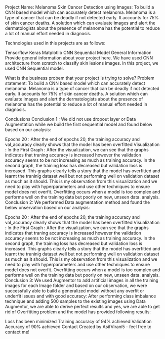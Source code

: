 Project Name: Melanoma Skin Cancer Detection using Images: To build a CNN based model which can accurately detect melanoma. Melanoma is a type of cancer that can be deadly if not detected early. It accounts for 75% of skin cancer deaths. A solution which can evaluate images and alert the dermatologists about the presence of melanoma has the potential to reduce a lot of manual effort needed in diagnosis.

Technologies used in this projects are as follows:

Tensorflow
Keras
Matplotlib
CNN Sequential Model
General Information Provide general information about your project here. We have used CNN architecture from scratch to classify skin lesions images. In this project, we used CNN Sequential model.

What is the business probem that your project is trying to solve? Problem statement: To build a CNN based model which can accurately detect melanoma. Melanoma is a type of cancer that can be deadly if not detected early. It accounts for 75% of skin cancer deaths. A solution which can evaluate images and alert the dermatologists about the presence of melanoma has the potential to reduce a lot of manual effort needed in diagnosis.

Conclusions Conclusion 1 : We did not use dropout layer or Data Augmentation while we build the first sequential model and found below based on our analysis:

Epochs 20 : After the end of epochs 20, the training accuracy and val_accuracy clearly shows that the model has been overfitted
Visualization : In the First Graph : After the visualization, we can see that the graphs indicates that traning accuracy is increased however the validation accuracy seems to be not increasing as much as training accuracy. In the second graph, the training loss has decreased but validation loss is increased. This graphs clearly tells a story that the model has overfitted and learnt the traninig dataset well but not performing well on validation dataset as much as it should. This is my observation from this visualization and we need to play with hyperparameters and use other techniques to ensure model does not overfit. Overfitting occurs when a model is too complex and performs well on the training data but poorly on new, unseen data. analysis.
Conclusion 2: We performed Data augmentation method and found the below onservation based on our analysis:

Epochs 20 : After the end of epochs 20, the training accuracy and val_accuracy clearly shows that the model has been overfitted
Visualization : In the First Graph : After the visualization, we can see that the graphs indicates that traning accuracy is increased however the validation accuracy seems to be not increasing as much as training accuracy. In the second graph, the training loss has decreased but validation loss is increased. This graphs clearly tells a story that the model has overfitted and learnt the traninig dataset well but not performing well on validation dataset as much as it should. This is my observation from this visualization and we need to play with hyperparameters and use other techniques to ensure model does not overfit. Overfitting occurs when a model is too complex and performs well on the training data but poorly on new, unseen data. analysis.
Conclusion 3: We used Augmentor to add artificial images in all the training images for each Image folder and based on our observation, we were successfully able to build a generalized model without any overfit or underfit issues and with good accuracy: After performing class imbalance technique and adding 500 samples to the existing images using Data Augmentor, we are able to derive perfect results and yes, we are able to get rid of Overfitting problem and the model has provided following results:

Loss has been minimized
Training accuracy of 94% achieved
Validation Accuracy of 90% achieved
Contact Created by AsifVirani5 - feel free to contact me!
